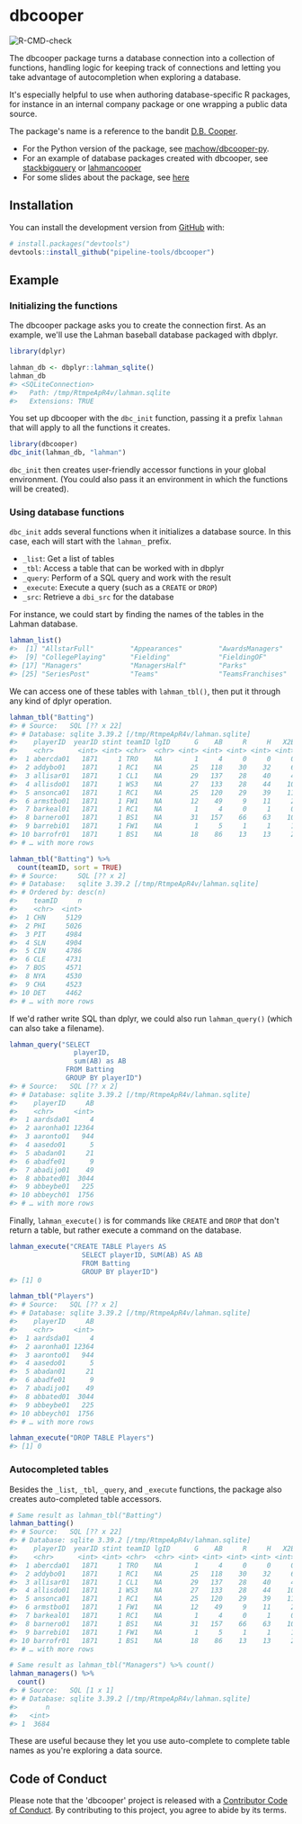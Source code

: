 <!-- README.md is generated from README.Rmd. Please edit that file -->



# dbcooper

<!-- badges: start -->
![R-CMD-check](https://github.com/pipeline-tools/dbcooper/workflows/R-CMD-check/badge.svg)
<!-- badges: end -->

The dbcooper package turns a database connection into a collection of functions, handling logic for keeping track of connections and letting you take advantage of autocompletion when exploring a database.

It's especially helpful to use when authoring database-specific R packages, for instance in an internal company package or one wrapping a public data source.

The package's name is a reference to the bandit [D.B. Cooper](https://en.wikipedia.org/wiki/D._B._Cooper).

* For the Python version of the package, see [machow/dbcooper-py](https://github.com/machow/dbcooper-py).
* For an example of database packages created with dbcooper, see [stackbigquery](https://github.com/dgrtwo/stackbigquery/) or [lahmancooper](https://github.com/pipeline-tools/lahmancooper)
* For some slides about the package, see [here](http://varianceexplained.org/files/dbcooper-rstudio-conf-2022.pdf)

## Installation

You can install the development version from [GitHub](https://github.com/) with:

``` r
# install.packages("devtools")
devtools::install_github("pipeline-tools/dbcooper")
```

## Example

### Initializing the functions

The dbcooper package asks you to create the connection first. As an example, we'll use the Lahman baseball database packaged with dbplyr.


```r
library(dplyr)

lahman_db <- dbplyr::lahman_sqlite()
lahman_db
#> <SQLiteConnection>
#>   Path: /tmp/RtmpeApR4v/lahman.sqlite
#>   Extensions: TRUE
```

You set up dbcooper with the `dbc_init` function, passing it a prefix `lahman` that will apply to all the functions it creates.


```r
library(dbcooper)
dbc_init(lahman_db, "lahman")
```

`dbc_init` then creates user-friendly accessor functions in your global environment. (You could also pass it an environment in which the functions will be created).

### Using database functions

`dbc_init` adds several functions when it initializes a database source. In this case, each will start with the `lahman_` prefix.

* `_list`: Get a list of tables
* `_tbl`: Access a table that can be worked with in dbplyr
* `_query`: Perform of a SQL query and work with the result
* `_execute`: Execute a query (such as a `CREATE` or `DROP`)
* `_src`: Retrieve a `dbi_src` for the database

For instance, we could start by finding the names of the tables in the Lahman database.


```r
lahman_list()
#>  [1] "AllstarFull"         "Appearances"         "AwardsManagers"      "AwardsPlayers"       "AwardsShareManagers" "AwardsSharePlayers"  "Batting"             "BattingPost"        
#>  [9] "CollegePlaying"      "Fielding"            "FieldingOF"          "FieldingOFsplit"     "FieldingPost"        "HallOfFame"          "HomeGames"           "LahmanData"         
#> [17] "Managers"            "ManagersHalf"        "Parks"               "People"              "Pitching"            "PitchingPost"        "Salaries"            "Schools"            
#> [25] "SeriesPost"          "Teams"               "TeamsFranchises"     "TeamsHalf"           "sqlite_stat1"        "sqlite_stat4"
```

We can access one of these tables with `lahman_tbl()`, then put it through any kind of dplyr operation.


```r
lahman_tbl("Batting")
#> # Source:   SQL [?? x 22]
#> # Database: sqlite 3.39.2 [/tmp/RtmpeApR4v/lahman.sqlite]
#>    playerID  yearID stint teamID lgID      G    AB     R     H   X2B   X3B    HR   RBI    SB    CS    BB    SO   IBB   HBP    SH    SF  GIDP
#>    <chr>      <int> <int> <chr>  <chr> <int> <int> <int> <int> <int> <int> <int> <int> <int> <int> <int> <int> <int> <int> <int> <int> <int>
#>  1 abercda01   1871     1 TRO    NA        1     4     0     0     0     0     0     0     0     0     0     0    NA    NA    NA    NA     0
#>  2 addybo01    1871     1 RC1    NA       25   118    30    32     6     0     0    13     8     1     4     0    NA    NA    NA    NA     0
#>  3 allisar01   1871     1 CL1    NA       29   137    28    40     4     5     0    19     3     1     2     5    NA    NA    NA    NA     1
#>  4 allisdo01   1871     1 WS3    NA       27   133    28    44    10     2     2    27     1     1     0     2    NA    NA    NA    NA     0
#>  5 ansonca01   1871     1 RC1    NA       25   120    29    39    11     3     0    16     6     2     2     1    NA    NA    NA    NA     0
#>  6 armstbo01   1871     1 FW1    NA       12    49     9    11     2     1     0     5     0     1     0     1    NA    NA    NA    NA     0
#>  7 barkeal01   1871     1 RC1    NA        1     4     0     1     0     0     0     2     0     0     1     0    NA    NA    NA    NA     0
#>  8 barnero01   1871     1 BS1    NA       31   157    66    63    10     9     0    34    11     6    13     1    NA    NA    NA    NA     1
#>  9 barrebi01   1871     1 FW1    NA        1     5     1     1     1     0     0     1     0     0     0     0    NA    NA    NA    NA     0
#> 10 barrofr01   1871     1 BS1    NA       18    86    13    13     2     1     0    11     1     0     0     0    NA    NA    NA    NA     0
#> # … with more rows

lahman_tbl("Batting") %>%
  count(teamID, sort = TRUE)
#> # Source:     SQL [?? x 2]
#> # Database:   sqlite 3.39.2 [/tmp/RtmpeApR4v/lahman.sqlite]
#> # Ordered by: desc(n)
#>    teamID     n
#>    <chr>  <int>
#>  1 CHN     5129
#>  2 PHI     5026
#>  3 PIT     4984
#>  4 SLN     4904
#>  5 CIN     4786
#>  6 CLE     4731
#>  7 BOS     4571
#>  8 NYA     4530
#>  9 CHA     4523
#> 10 DET     4462
#> # … with more rows
```

If we'd rather write SQL than dplyr, we could also run `lahman_query()` (which can also take a filename).


```r
lahman_query("SELECT
                playerID,
                sum(AB) as AB
              FROM Batting
              GROUP BY playerID")
#> # Source:   SQL [?? x 2]
#> # Database: sqlite 3.39.2 [/tmp/RtmpeApR4v/lahman.sqlite]
#>    playerID     AB
#>    <chr>     <int>
#>  1 aardsda01     4
#>  2 aaronha01 12364
#>  3 aaronto01   944
#>  4 aasedo01      5
#>  5 abadan01     21
#>  6 abadfe01      9
#>  7 abadijo01    49
#>  8 abbated01  3044
#>  9 abbeybe01   225
#> 10 abbeych01  1756
#> # … with more rows
```

Finally, `lahman_execute()` is for commands like `CREATE` and `DROP` that don't return a table, but rather execute a command on the database.


```r
lahman_execute("CREATE TABLE Players AS
                  SELECT playerID, SUM(AB) AS AB
                  FROM Batting
                  GROUP BY playerID")
#> [1] 0

lahman_tbl("Players")
#> # Source:   SQL [?? x 2]
#> # Database: sqlite 3.39.2 [/tmp/RtmpeApR4v/lahman.sqlite]
#>    playerID     AB
#>    <chr>     <int>
#>  1 aardsda01     4
#>  2 aaronha01 12364
#>  3 aaronto01   944
#>  4 aasedo01      5
#>  5 abadan01     21
#>  6 abadfe01      9
#>  7 abadijo01    49
#>  8 abbated01  3044
#>  9 abbeybe01   225
#> 10 abbeych01  1756
#> # … with more rows

lahman_execute("DROP TABLE Players")
#> [1] 0
```

### Autocompleted tables

Besides the `_list`, `_tbl`, `_query`, and `_execute` functions, the package also creates auto-completed table accessors.


```r
# Same result as lahman_tbl("Batting")
lahman_batting()
#> # Source:   SQL [?? x 22]
#> # Database: sqlite 3.39.2 [/tmp/RtmpeApR4v/lahman.sqlite]
#>    playerID  yearID stint teamID lgID      G    AB     R     H   X2B   X3B    HR   RBI    SB    CS    BB    SO   IBB   HBP    SH    SF  GIDP
#>    <chr>      <int> <int> <chr>  <chr> <int> <int> <int> <int> <int> <int> <int> <int> <int> <int> <int> <int> <int> <int> <int> <int> <int>
#>  1 abercda01   1871     1 TRO    NA        1     4     0     0     0     0     0     0     0     0     0     0    NA    NA    NA    NA     0
#>  2 addybo01    1871     1 RC1    NA       25   118    30    32     6     0     0    13     8     1     4     0    NA    NA    NA    NA     0
#>  3 allisar01   1871     1 CL1    NA       29   137    28    40     4     5     0    19     3     1     2     5    NA    NA    NA    NA     1
#>  4 allisdo01   1871     1 WS3    NA       27   133    28    44    10     2     2    27     1     1     0     2    NA    NA    NA    NA     0
#>  5 ansonca01   1871     1 RC1    NA       25   120    29    39    11     3     0    16     6     2     2     1    NA    NA    NA    NA     0
#>  6 armstbo01   1871     1 FW1    NA       12    49     9    11     2     1     0     5     0     1     0     1    NA    NA    NA    NA     0
#>  7 barkeal01   1871     1 RC1    NA        1     4     0     1     0     0     0     2     0     0     1     0    NA    NA    NA    NA     0
#>  8 barnero01   1871     1 BS1    NA       31   157    66    63    10     9     0    34    11     6    13     1    NA    NA    NA    NA     1
#>  9 barrebi01   1871     1 FW1    NA        1     5     1     1     1     0     0     1     0     0     0     0    NA    NA    NA    NA     0
#> 10 barrofr01   1871     1 BS1    NA       18    86    13    13     2     1     0    11     1     0     0     0    NA    NA    NA    NA     0
#> # … with more rows

# Same result as lahman_tbl("Managers") %>% count()
lahman_managers() %>%
  count()
#> # Source:   SQL [1 x 1]
#> # Database: sqlite 3.39.2 [/tmp/RtmpeApR4v/lahman.sqlite]
#>       n
#>   <int>
#> 1  3684
```

These are useful because they let you use auto-complete to complete table names as you're exploring a data source.

## Code of Conduct

Please note that the 'dbcooper' project is released with a
[Contributor Code of Conduct](https://github.com/pipeline-tools/dbcooper/blob/main/CODE_OF_CONDUCT.md).
By contributing to this project, you agree to abide by its terms.
